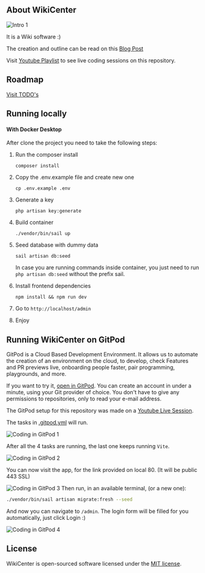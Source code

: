 ## About WikiCenter

![Intro 1](./docs/images/intro-1.png)

It is a Wiki software :)

The creation and outline can be read on this [Blog Post](https://blog.jpat.dev/building-a-wiki-software-with-laravel-and-filament)

Visit [Youtube Playlist](https://www.youtube.com/watch?v=aRI9-DzXOkI&list=PL2Njk5tK9lmuM5Oac06vxILXJvoYS3Qrs) to 
see live coding sessions on this repository.

## Roadmap

[Visit TODO's](./TODO.md)

## Running locally

#### With Docker Desktop 

After clone the project you need to take the following steps: 

1. Run the composer install 

   ```shell
   composer install
   ```

2. Copy the .env.example file and create new one

   ```shell
   cp .env.example .env
   ```

3. Generate a key

   ```shell
   php artisan key:generate
   ```

4. Build container

   ```shell
   ./vendor/bin/sail up
   ```

5. Seed database with dummy data

   ```shell
   sail artisan db:seed
   ```

   In case you are running commands inside container, you just need to run `php artisan db:seed` without the prefix sail.

6. Install frontend dependencies

   ```shell
   npm install && npm run dev
   ```

7. Go to `http://localhost/admin`

8. Enjoy

## Running WikiCenter on GitPod

GitPod is a Cloud Based Development Environment. It allows us to automate the creation of an environment on 
the cloud, to develop, check Features and PR previews live, onboarding people faster, pair programming, playgrounds, and more.

If you want to try it, [open in GitPod](https://gitpod.io/#https://github.com/ijpatricio/wikicenter).
You can create an account in under a minute, using your Git provider of choice. You don't have to give any permissions to repositories,
only to read your e-mail address.

The GitPod setup for this repository was made on a [Youtube Live Session](https://www.youtube.com/watch?v=Ng1WW45Zlho&list=PL2Njk5tK9lmuM5Oac06vxILXJvoYS3Qrs&index=4).

The tasks in [.gitpod.yml](./.gitpod.yml) will run.

![Coding in GitPod 1](./docs/images/coding-in-gitpod-1.png)

After all the 4 tasks are running, the last one keeps running `Vite`.

![Coding in GitPod 2](./docs/images/coding-in-gitpod-2.png)

You can now visit the app, for the link provided on local 80. (It will be public 443 SSL)

![Coding in GitPod 3](./docs/images/coding-in-gitpod-3.png)
Then run, in an available terminal, (or a new one):

```bash
./vendor/bin/sail artisan migrate:fresh --seed
```

And now you can navigate to `/admin`. The login form will be filled for you automatically, just click Login :)

![Coding in GitPod 4](./docs/images/coding-in-gitpod-4.png)

## License

WikiCenter is open-sourced software licensed under the [MIT license](https://opensource.org/licenses/MIT).

